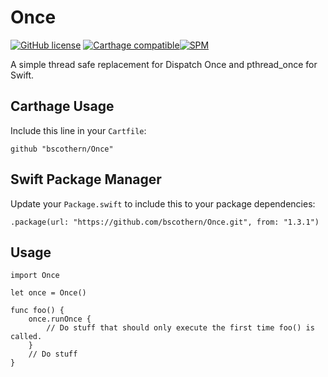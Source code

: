 # Once

[![GitHub license](https://img.shields.io/badge/license-MIT-lightgrey.svg)](https://raw.githubusercontent.com/Carthage/Carthage/master/LICENSE.md) [![Carthage compatible](https://img.shields.io/badge/Carthage-compatible-4BC51D.svg?style=flat)](https://github.com/Carthage/Carthage)[![SPM](https://img.shields.io/badge/spm-compatible-brightgreen.svg?style=flat)](https://swift.org/package-manager)

A simple thread safe replacement for Dispatch Once and pthread_once for Swift.

## Carthage Usage

Include this line in your `Cartfile`:
```
github "bscothern/Once"
```

## Swift Package Manager
Update your `Package.swift` to include this to your package dependencies:
```
.package(url: "https://github.com/bscothern/Once.git", from: "1.3.1")
```

## Usage
```
import Once

let once = Once()

func foo() {
    once.runOnce {
        // Do stuff that should only execute the first time foo() is called.
    }
    // Do stuff
}
```
